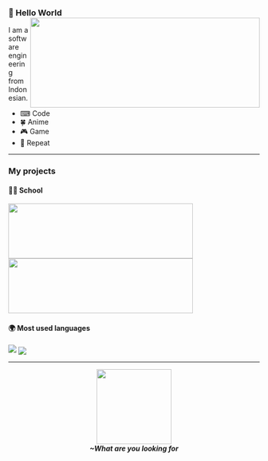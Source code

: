 ### 👋 Hello World <img align='right' src="https://github-readme-stats.vercel.app/api?username=theskinnyrat&count_private=true&show_icons=true&theme=vue&include_all_commits=true&custom_title=TheSkinnyRat%27s%20Stats" width=460 height=180>

I am a software engineering from Indonesian.

- ⌨ Code
- 🍀 Anime
- 🎮 Game
- 🔁 Repeat

---

### My projects

#### 👨‍🎓 School

<a href="https://github.com/TheSkinnyRat/schoolmate" target="_blank"><img align='left' src="https://github-readme-stats.vercel.app/api/pin/?username=theskinnyrat&repo=schoolmate&show_owner=false" width=370 height=110></a>
  
<a href="https://github.com/TheSkinnyRat/sarpras" target="_blank"><img src="https://github-readme-stats.vercel.app/api/pin/?username=theskinnyrat&repo=sarpras&show_owner=false" width=370 height=110></a>

#### 🌍 Most used languages

<img src="https://github-readme-stats.vercel.app/api/top-langs/?username=theskinnyrat&langs_count=10&layout=compact&card_width=400&hide_title=true">
<img align='center' src="https://visitor-badge.laobi.icu/badge?page_id=theskinnyrat.theskinnyrat">

---
<p align="center">
  <a href="http://nyrat.id" target="_blank"><img src="https://ramadhan-block.r.server.nyrat.id/assets/frontend/img/cat-girl.gif" width="150" /></a>
  <br>
  <b><i>~What are you looking for<i></b>
</p>
